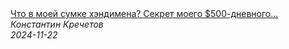 <!--2024-11-22 23:16:09-->
<div class="yb">
  <a class="nodecor" href="/posts.html?rabota/chto_v_moej_sumke_hendimena_sekret_moego_500-dnevnogo_zarabotka_v_nju-jorke">
    <img class="preview" data-videoid="ddJLKnylOeo" src="https://i1.ytimg.com/vi/ddJLKnylOeo/hqdefault.jpg" align="middle" alt="">
  </a>
  <div class="inlbl text">
    <a class="nodecor" href="/posts.html?rabota/chto_v_moej_sumke_hendimena_sekret_moego_500-dnevnogo_zarabotka_v_nju-jorke">Что в моей сумке хэндимена? Секрет моего $500-дневного...</a><br>
    <i class="smaller2">Константин Кречетов</i><br>
    <i class="smaller3">2024-11-22</i>
  </div>
</div>
